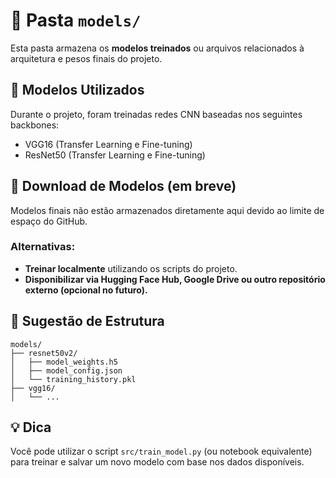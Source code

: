 # 📂 Pasta `models/`

Esta pasta armazena os **modelos treinados** ou arquivos relacionados à arquitetura e pesos finais do projeto.

## 🧠 Modelos Utilizados

Durante o projeto, foram treinadas redes CNN baseadas nos seguintes backbones:

- VGG16 (Transfer Learning e Fine-tuning)
- ResNet50 (Transfer Learning e Fine-tuning)

## 🔽 Download de Modelos (em breve)

Modelos finais não estão armazenados diretamente aqui devido ao limite de espaço do GitHub.

### Alternativas:

- **Treinar localmente** utilizando os scripts do projeto.
- **Disponibilizar via Hugging Face Hub, Google Drive ou outro repositório externo (opcional no futuro).**

## 📎 Sugestão de Estrutura

```
models/
├── resnet50v2/
│   ├── model_weights.h5
│   ├── model_config.json
│   └── training_history.pkl
├── vgg16/
│   └── ...
```

## 💡 Dica

Você pode utilizar o script `src/train_model.py` (ou notebook equivalente) para treinar e salvar um novo modelo com base nos dados disponíveis.
